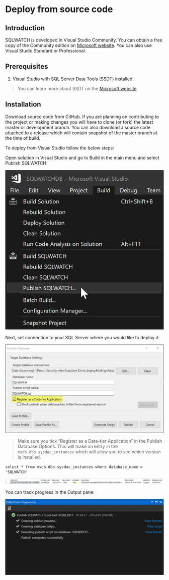 # Deploy from source code

## Introduction

SQLWATCH is developed in Visual Studio Community. You can obtain a free copy of the Community edition on [Microsoft website](https://visualstudio.microsoft.com/vs/express/). You can also use Visual Studio Standard or Professional.

## Prerequisites

1. Visual Studio with SQL Server Data Tools \(SSDT\) installed. 

> You can learn more about SSDT on the [Microsoft website](https://docs.microsoft.com/en-us/sql/ssdt/download-sql-server-data-tools-ssdt)

## Installation

Download source code from GitHub. If you are planning on contributing to the project or making changes you will have to clone \(or fork\) the latest master or development branch. You can also download a source code attached to a release which will contain snapshot of the master branch at the time of build.

To deploy from Visual Studio follow the below steps:

Open solution in Visual Studio and go to Build in the main menu and select Publish SQLWATCH:

![Visual Studio build project](../../.gitbook/assets/deploy_from_visual_studio_solution.png)

Next, set connection to your SQL Server where you would like to deploy it:

![Visual Studio deployment parameters](../../.gitbook/assets/deploy_datatier_application_and_register.png)

> Make sure you tick “Register as a Data-tier Application” in the Publish Database Options. This will make an entry in the `msdb.dbo.sysdac_instances` which will allow you to see which version is installed.

```text
select * from msdb.dbo.sysdac_instances where database_name = 'SQLWATCH'
```

![](../../.gitbook/assets/sysdacinstances.png)

You can track progress in the Output pane:

![Visual Studio deployment progress](../../.gitbook/assets/deploy_from_visual_studio_progress.png)


